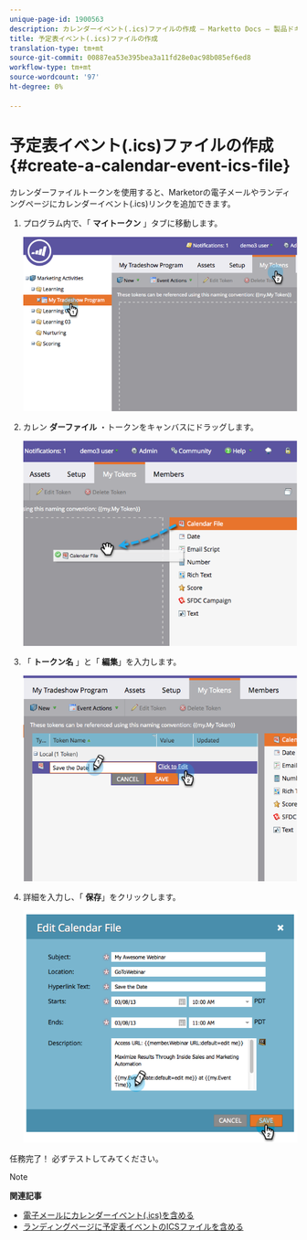 ```yaml
---
unique-page-id: 1900563
description: カレンダーイベント(.ics)ファイルの作成 — Marketto Docs — 製品ドキュメント
title: 予定表イベント(.ics)ファイルの作成
translation-type: tm+mt
source-git-commit: 00887ea53e395bea3a11fd28e0ac98b085ef6ed8
workflow-type: tm+mt
source-wordcount: '97'
ht-degree: 0%

---
```



# 予定表イベント(.ics)ファイルの作成 {#create-a-calendar-event-ics-file}

カレンダーファイルトークンを使用すると、Marketorの電子メールやランディングページにカレンダーイベント(.ics)リンクを追加できます。

1. プログラム内で、「 **マイトークン** 」タブに移動します。

   ![](assets/image2014-9-11-15-3a33-3a27.png)

1. カレン **ダーファイル** ・トークンをキャンバスにドラッグします。

   ![](assets/image2014-9-11-15-3a34-3a0.png)

1. 「 **トークン名** 」と「 **編集**」を入力します。

   ![](assets/image2014-9-11-15-3a34-3a10.png)

1. 詳細を入力し、「 **保存**」をクリックします。

   ![](assets/image2014-9-11-15-3a34-3a16.png)

任務完了！ 必ずテストしてみてください。

>[!NOTE]
>
>**関連記事**
>
>* [電子メールにカレンダーイベント(.ics)を含める](include-a-calendar-event-ics-in-an-email.md)
>* [ランディングページに予定表イベントのICSファイルを含める](../../../../product-docs/demand-generation/landing-pages/personalizing-landing-pages/include-a-calendar-event-ics-file-in-a-landing-page.md)

>




